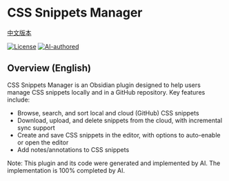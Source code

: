 # CSS Snippets Manager

[中文版本](./README_CN.md)

[![License](https://img.shields.io/badge/license-MIT-blue.svg)](LICENSE) [![AI-authored](https://img.shields.io/badge/author-AI-orange.svg)](#)

## Overview (English)
CSS Snippets Manager is an Obsidian plugin designed to help users manage CSS snippets locally and in a GitHub repository. Key features include:

- Browse, search, and sort local and cloud (GitHub) CSS snippets
- Download, upload, and delete snippets from the cloud, with incremental sync support
- Create and save CSS snippets in the editor, with options to auto-enable or open the editor
- Add notes/annotations to CSS snippets

Note: This plugin and its code were generated and implemented by AI. The implementation is 100% completed by AI.
